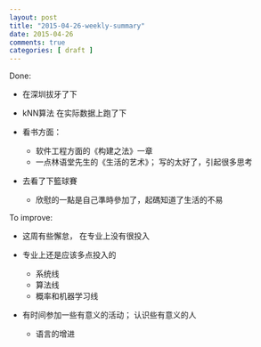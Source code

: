 ```yaml
---
layout: post
title: "2015-04-26-weekly-summary"
date: 2015-04-26
comments: true
categories: [ draft ]
---
```


Done:

*   在深圳拔牙了下

*   kNN算法 在实际数据上跑了下

*   看书方面：
    - 软件工程方面的《构建之法》一章
    - 一点林语堂先生的《生活的艺术》； 写的太好了，引起很多思考

*   去看了下籃球賽
    - 欣慰的一點是自己準時參加了，起碼知道了生活的不易
    
To improve:

*  这周有些懈怠， 在专业上没有很投入

*  专业上还是应该多点投入的
    - 系统线
    - 算法线
    - 概率和机器学习线
    
*  有时间参加一些有意义的活动； 认识些有意义的人
    - 语言的增进

